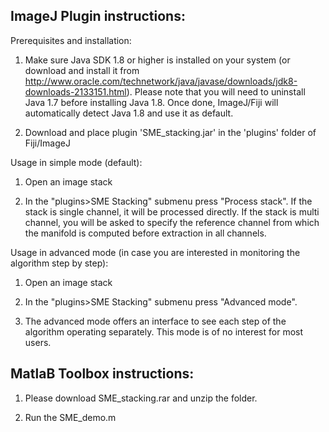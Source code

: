 ## ImageJ Plugin instructions:

Prerequisites and installation:

1. Make sure Java SDK 1.8 or higher is installed on your system (or download and install it from http://www.oracle.com/technetwork/java/javase/downloads/jdk8-downloads-2133151.html).
Please note that you will need to uninstall Java 1.7 before installing Java 1.8. Once done, ImageJ/Fiji will automatically detect Java 1.8 and use it as default.

2. Download and place plugin 'SME_stacking.jar' in the 'plugins' folder of Fiji/ImageJ

Usage in simple mode (default):

1. Open an image stack

2. In the "plugins>SME Stacking" submenu press "Process stack". If the stack is single channel, it will be processed directly. If the stack is multi channel, you will be asked to specify the reference channel from which the manifold is computed before extraction in all channels. 

Usage in advanced mode (in case you are interested in monitoring the algorithm step by step):

1. Open an image stack

2. In the "plugins>SME Stacking" submenu press "Advanced mode". 

3. The advanced mode offers an interface to see each step of the algorithm operating separately. This mode is of no interest for most users.

## MatlaB Toolbox instructions:

1. Please download SME_stacking.rar and unzip the folder.

2. Run the SME_demo.m
